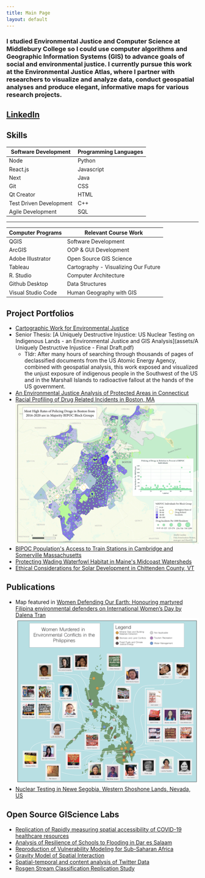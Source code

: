 ```yaml
---
title: Main Page
layout: default
---
```


### I studied Environmental Justice and Computer Science at Middlebury College so I could use computer algorithms and Geographic Information Systems (GIS) to advance goals of social and environmental justice. I currently pursue this work at the Environmental Justice Atlas, where I partner with researchers to visualize and analyze data, conduct geospatial analyses and produce elegant, informative maps for various research projects.

## [LinkedIn](https://www.linkedin.com/in/arielle-landau-8374091bb)

## Skills

| Software Development | Programming Languages |
| ------------- | ------------- |
| Node  | Python |
| React.js  | Javascript |
| Next | Java |
| Git | CSS |
| Qt Creator| HTML |
| Test Driven Development  | C++ |
| Agile Development  | SQL |

-----

| Computer Programs | Relevant Course Work |
| ------------- | ------------- |
| QGIS | Software Development |
| ArcGIS | OOP & GUI Development |
| Adobe Illustrator | Open Source GIS Science |
| Tableau | Cartography - Visualizing Our Future |
| R. Studio | Computer Architecture |
| Github Desktop | Data Structures |
| Visual Studio Code | Human Geography with GIS |

## Project Portfolios
- [Cartographic Work for Environmental Justice](assets/EJMapPortfolio2022.pdf)
- Senior Thesis: [A Uniquely Destructive Injustice: US Nuclear Testing on Indigenous Lands - an Environmental Justice and GIS Analysis](assets/A Uniquely Destructive Injustice - Final Draft.pdf)
    - Tldr: After many hours of searching through thousands of pages of declassified documents from the US Atomic Energy Agency, combined with geospatial analysis, this work exposed and visualized the unjust exposure of indigenous people in the Southwest of the US and in the Marshall Islands to radioactive fallout at the hands of the US government.
- [An Environmental Justice Analysis of Protected Areas in Connecticut](Landau_CTEJReport.pdf)
- [Racial Profiling of Drug Related Incidents in Boston, MA](assets/BostonPolicing.md)
![Drug Incidents](assets/DrugIncidents.jpg)
- [BIPOC Population's Access to Train Stations in Cambridge and Somerville Massachusetts](assets/camberville.md)
- [Protecting Wading Waterfowl Habitat in Maine's Midcoast Watersheds](assets/WWHMaine.md)
- [Ethical Considerations for Solar Development in Chittenden County, VT](assets/ChittendenSolarEthics.md)

## Publications
- Map featured in [Women Defending Our Earth: Honouring martyred Filipina environmental defenders on International Women’s Day by Dalena Tran](https://theecologist.org/2022/mar/08/women-defending-our-earth)
![WED](assets/killedDefendersPhilippines.png)
- [Nuclear Testing in Newe Segobia, Western Shoshone Lands, Nevada, US](https://ejatlas.org/conflict/nuclear-testing-in-newe-segobia-western-shoshone-lands-in-nevada-us)


## Open Source GIScience Labs
- [Replication of Rapidly measuring spatial accessibility of COVID-19 healthcare resources](RP-Kang/report.md)
- [Analysis of Resilience of Schools to Flooding in Dar es Salaam](DarEsSalaamResilienceAcademy/report.md)
- [Reproduction of Vulnerability Modeling for Sub-Saharan Africa](RP-Malcomb/docs/report/RP-Malcomb-Report.md)
- [Gravity Model of Spatial Interaction](gravity/gravity.md)
- [Spatial-temporal and content analysis of Twitter Data](RE-Dorian/docs/RE-Dorian-Report.md)
- [Rosgen Stream Classification Replication Study](rosgen/rosgenReport.md)
